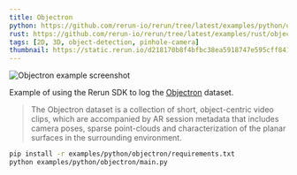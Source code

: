 ```yaml
---
title: Objectron
python: https://github.com/rerun-io/rerun/tree/latest/examples/python/objectron/main.py
rust: https://github.com/rerun-io/rerun/tree/latest/examples/rust/objectron/src/main.rs
tags: [2D, 3D, object-detection, pinhole-camera]
thumbnail: https://static.rerun.io/d218170b8f4bfbc38ea5918747e595cff841029e_objectron_480w.png
---
```


<picture>
  <source media="(max-width: 480px)" srcset="https://static.rerun.io/d218170b8f4bfbc38ea5918747e595cff841029e_objectron_480w.png">
  <source media="(max-width: 768px)" srcset="https://static.rerun.io/9a55fb96ef37bbecd2267a452cbebd85ca44d929_objectron_768w.png">
  <source media="(max-width: 1024px)" srcset="https://static.rerun.io/cc35c9685950c8201408a6588eac751df1de2d05_objectron_1024w.png">
  <source media="(max-width: 1200px)" srcset="https://static.rerun.io/70ebd9b005d5ede8fa70ddab2d0b9d0c28c103ea_objectron_1200w.png">
  <img src="https://static.rerun.io/8ea3a37e6b4af2e06f8e2ea5e70c1951af67fea8_objectron_full.png" alt="Objectron example screenshot">
</picture>

Example of using the Rerun SDK to log the [Objectron](https://github.com/google-research-datasets/Objectron) dataset.

> The Objectron dataset is a collection of short, object-centric video clips, which are accompanied by AR session metadata that includes camera poses, sparse point-clouds and characterization of the planar surfaces in the surrounding environment.

```bash
pip install -r examples/python/objectron/requirements.txt
python examples/python/objectron/main.py
```
